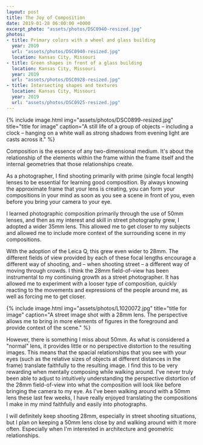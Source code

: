 ```yaml
---
layout: post
title: The Joy of Composition
date: 2019-01-28 06:00:00 +0000
excerpt_photo: "assets/photos/DSC0940-resized.jpg"
photos:
- title: Primary colors with a wheel and glass building
  year: 2019
  url: "assets/photos/DSC0940-resized.jpg"
  location: Kansas City, Missouri
- title: Green shapes in front of a glass building
  location: Kansas City, Missouri
  year: 2019
  url: "assets/photos/DSC0928-resized.jpg"
- title: Intersecting shapes and textures
  location: Kansas City, Missouri
  year: 2019
  url: "assets/photos/DSC0925-resized.jpg"
---
```

{% include image.html
            img="assets/photos/DSC0899-resized.jpg"
            title="title for image"
            caption="A still life of a group of objects – including a clock – hanging on a white wall as strong shadows from evening light are casts across it." %}

Composition is the essence of any two-dimensional medium. It's about the relationship of the elements within the frame within the frame itself and the internal geometries that those relationships create.

As a photographer, I find shooting primarily with prime (single focal length) lenses to be essential for learning good composition. By always knowing the approximate frame that your lens is creating, you can form your compositions in your mind as soon as you see a scene in front of you, even before you bring your camera to your eye.

I learned photographic composition primarily through the use of 50mm lenses, and then as my interest and skill in street photography grew, I adopted a wider 35mm lens. This allowed me to get closer to my subjects and allowed me to include more context of the surrounding scene in my compositions.

With the adoption of the Leica Q, this grew even wider to 28mm. The different fields of view provided by each of these focal lengths encourage a different way of shooting, and – when shooting street – a different way of moving through crowds. I think the 28mm field-of-view has been instrumental to my continuing growth as a street photographer. It has allowed me to experiment with a looser type of composition, quickly reacting to the movements and expressions of the people around me, as well as forcing me to get closer.

{% include image.html
            img="assets/photos/L1020072.jpg"
            title="title for image"
            caption="A street image shot with a 28mm lens. The perspective allows me to bring in more elements of figures in the foreground and provide context of the scene." %}

However, there is something I miss about 50mm. As what is considered a "normal" lens, it provides little or no perspective distortion to the resulting images. This means that the spacial relationships that you see with your eyes (such as the relative sizes of objects at different distances in the frame) translate faithfully to the resulting image. I find this to be very rewarding when mentally composing while walking around. I've never truly been able to adjust to intuitively understanding the perspective distortion of the 28mm field-of-view into what the composition will look like before bringing the camera to my eye. As I've been walking around with a 50mm lens these last few weeks, I have really enjoyed translating the compositions I make in my mind faithfully and easily into photographs.

I will definitely keep shooting 28mm, especially in street shooting situations, but I plan on keeping a 50mm lens close by and walking around with it more often. Especially when I'm interested in architecture and geometric relationships.
